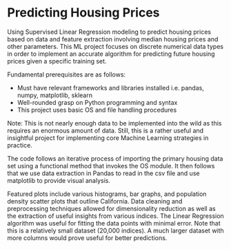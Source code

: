 # Predicting Housing Prices

Using Supervised Linear Regression modeling to predict housing prices based on data and feature extraction involving median housing prices and other parameters. This ML project focuses on discrete numerical data types in order to implement an accurate algorithm for predicting future housing prices given a specific training set. 

Fundamental prerequisites are as follows: 
- Must have relevant frameworks and libraries installed i.e. pandas, numpy, matplotlib, sklearn
- Well-rounded grasp on Python programming and syntax 
- This project uses basic OS and file handling procedures

Note: This is not nearly enough data to be implemented into the wild as this requires an enormous amount of data. Still, this is a rather useful and insightful project for implementing core Machine Learning strategies in practice.

The code follows an iterative process of importing the primary housing data set using a functional method that invokes the OS module. 
It then follows that we use data extraction in Pandas to read in the csv file and use matplotlib to provide visual analysis. 

Featured plots include various histograms, bar graphs, and population density scatter plots that outline California. Data cleaning and preprocessing techniques allowed for dimensionality reduction as well as the extraction of useful insights from various indices. The Linear Regression algorithm was useful for fitting the data points with minimal error. Note that this is a relatively small dataset (20,000 indices). A much larger dataset with more columns would prove useful for better predictions.
